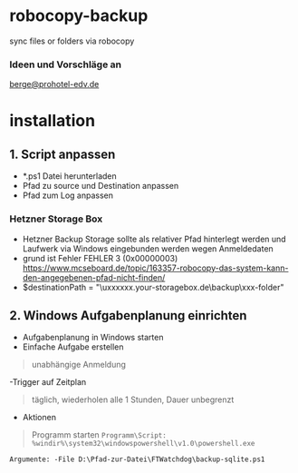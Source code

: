 # robocopy-backup
sync files or folders via robocopy

### Ideen und Vorschläge an
berge@prohotel-edv.de

# installation
## 1. Script anpassen
- *.ps1 Datei herunterladen
- Pfad zu source und Destination anpassen
- Pfad zum Log anpassen

### Hetzner Storage Box
- Hetzner Backup Storage sollte als relativer Pfad hinterlegt werden und Laufwerk via Windows eingebunden werden wegen Anmeldedaten
- grund ist Fehler FEHLER 3 (0x00000003) https://www.mcseboard.de/topic/163357-robocopy-das-system-kann-den-angegebenen-pfad-nicht-finden/
- $destinationPath = "\\uxxxxxx.your-storagebox.de\backup\xxx-folder"

## 2. Windows Aufgabenplanung einrichten
- Aufgabenplanung in Windows starten
- Einfache Aufgabe erstellen

> unabhängige Anmeldung

-Trigger auf Zeitplan
> täglich, wiederholen alle 1 Stunden, Dauer unbegrenzt

- Aktionen
> Programm starten
```Programm\Script: %windir%\system32\windowspowershell\v1.0\powershell.exe```

```Argumente: -File D:\Pfad-zur-Datei\FTWatchdog\backup-sqlite.ps1```


